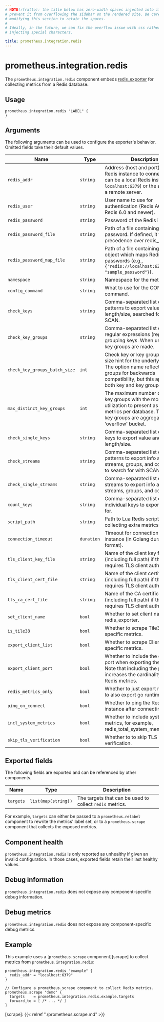 ```yaml
---
# NOTE(rfratto): the title below has zero-width spaces injected into it to
# prevent it from overflowing the sidebar on the rendered site. Be careful when
# modifying this section to retain the spaces.
#
# Ideally, in the future, we can fix the overflow issue with css rather than
# injecting special characters.

title: prometheus.​integration.redis
---
```


# prometheus.integration.redis
The `prometheus.integration.redis` component embeds
[redis_exporter](https://github.com/oliver006/redis_exporter) for collecting metrics from a Redis database.

## Usage

```river
prometheus.integration.redis "LABEL" {
}
```

## Arguments
The following arguments can be used to configure the exporter's behavior.
Omitted fields take their default values.

Name | Type | Description | Default | Required
---- | ---- | ----------- | ------- | --------
`redis_addr`                  | `string`   | Address (host and port) of the Redis instance to connect to. This can be a local Redis instance (e.g., `localhost:6379`) or the address of a remote server. | | yes
`redis_user`                  | `string`   | User name to use for authentication (Redis ACL for Redis 6.0 and newer).  | | no
`redis_password`              | `string`   | Password of the Redis instance. | | no
`redis_password_file`         | `string`   | Path of a file containing a password. If defined, it takes precedence over redis_password. | | no
`redis_password_map_file`     | `string`   | Path of a file containing a JSON object which maps Redis URIs to passwords (e.g., `{"redis://localhost:6379": "sample_password"}`). | | no
`namespace`                   | `string`   | Namespace for the metrics.  | `"redis"` | no
`config_command`              | `string`   | What to use for the CONFIG command. | `"CONFIG"` | no
`check_keys`                  | `string`   | Comma-separated list of key-patterns to export value and length/size, searched for with SCAN. | | no
`check_key_groups`            | `string`   | Comma-separated list of Lua regular expressions (regex) for grouping keys. When unset, no key groups are made. | | no
`check_key_groups_batch_size` | `int`      | Check key or key groups batch size hint for the underlying SCAN. The option name reflects key groups for backwards compatibility, but this applies to both key and key groups. | `10000` | no
`max_distinct_key_groups`     | `int`      | The maximum number of distinct key groups with the most memory utilization to present as distinct metrics per database. The leftover key groups are aggregated in the 'overflow' bucket. | `100` | no
`check_single_keys`           | `string`   | Comma-separated list of single keys to export value and length/size. | | no
`check_streams`               | `string`   | Comma-separated list of stream-patterns to export info about streams, groups, and consumers to search for with SCAN. | | no
`check_single_streams`        | `string`   | Comma-separated list of single streams to export info about streams, groups, and consumers. | | no
`count_keys`                  | `string`   | Comma-separated list of individual keys to export counts for. | | no
`script_path`                 | `string`   | Path to Lua Redis script for collecting extra metrics. | | no
`connection_timeout`          | `duration` | Timeout for connection to Redis instance (in Golang duration format). | `"15s"` | no
`tls_client_key_file`         | `string`   | Name of the client key file (including full path) if the server requires TLS client authentication. | | no
`tls_client_cert_file`        | `string`   | Name of the client certificate file (including full path) if the server requires TLS client authentication. | | no
`tls_ca_cert_file`            | `string`   | Name of the CA certificate file (including full path) if the server requires TLS client authentication. | | no
`set_client_name`             | `bool`     | Whether to set client name to redis_exporter. | `true` | no
`is_tile38`                   | `bool`     | Whether to scrape Tile38-specific metrics. | | no
`export_client_list`          | `bool`     | Whether to scrape Client List specific metrics. | | no
`export_client_port`          | `bool`     | Whether to include the client's port when exporting the client list. Note that including the port increases the cardinality of all Redis metrics. | | no
`redis_metrics_only`          | `bool`     | Whether to just export metrics or to also export go runtime metrics. | | no
`ping_on_connect`             | `bool`     | Whether to ping the Redis instance after connecting. | | no
`incl_system_metrics`         | `bool`     | Whether to include system metrics, for example, redis_total_system_memory_bytes. | | no
`skip_tls_verification`       | `bool`     | Whether to to skip TLS verification. | | no



## Exported fields
The following fields are exported and can be referenced by other components.

Name      | Type                | Description
--------- | ------------------- | -----------
`targets` | `list(map(string))` | The targets that can be used to collect `redis` metrics.

For example, `targets` can either be passed to a `prometheus.relabel`
component to rewrite the metrics' label set, or to a `prometheus.scrape`
component that collects the exposed metrics.

## Component health

`prometheus.integration.redis` is only reported as unhealthy if given
an invalid configuration. In those cases, exported fields retain their last
healthy values.

## Debug information

`prometheus.integration.redis` does not expose any component-specific
debug information.

## Debug metrics

`prometheus.integration.redis` does not expose any component-specific
debug metrics.

## Example

This example uses a [`prometheus.scrape` component][scrape] to collect metrics
from `prometheus.integration.redis`:

```river
prometheus.integration.redis "example" {
  redis_addr = "localhost:6379"
}

// Configure a prometheus.scrape component to collect Redis metrics.
prometheus.scrape "demo" {
  targets    = prometheus.integration.redis.example.targets
  forward_to = [ /* ... */ ]
}
```

[scrape]: {{< relref "./prometheus.scrape.md" >}}

